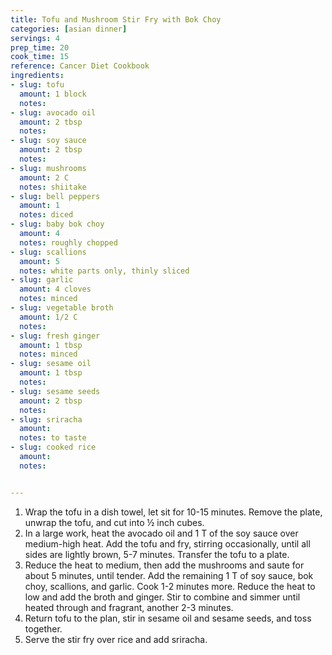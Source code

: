 ```yaml
---
title: Tofu and Mushroom Stir Fry with Bok Choy
categories: [asian dinner]
servings: 4
prep_time: 20
cook_time: 15
reference: Cancer Diet Cookbook
ingredients:
- slug: tofu
  amount: 1 block
  notes:
- slug: avocado oil
  amount: 2 tbsp
  notes:
- slug: soy sauce
  amount: 2 tbsp
  notes:
- slug: mushrooms
  amount: 2 C
  notes: shiitake
- slug: bell peppers
  amount: 1
  notes: diced
- slug: baby bok choy
  amount: 4
  notes: roughly chopped
- slug: scallions
  amount: 5
  notes: white parts only, thinly sliced
- slug: garlic
  amount: 4 cloves
  notes: minced
- slug: vegetable broth
  amount: 1/2 C
  notes:
- slug: fresh ginger
  amount: 1 tbsp
  notes: minced
- slug: sesame oil
  amount: 1 tbsp
  notes:
- slug: sesame seeds
  amount: 2 tbsp
  notes:
- slug: sriracha
  amount:
  notes: to taste
- slug: cooked rice
  amount:
  notes:


---
```


1. Wrap the tofu in a dish towel, let sit for 10-15 minutes. Remove the plate, unwrap the tofu, and cut into ½ inch cubes.
2. In a large work, heat the avocado oil and 1 T of the soy sauce over medium-high heat. Add the tofu and fry, stirring occasionally, until all sides are lightly brown, 5-7 minutes. Transfer the tofu to a plate.
3. Reduce the heat to medium, then add the mushrooms and saute for about 5 minutes, until tender. Add the remaining 1 T of soy sauce, bok choy, scallions, and garlic. Cook 1-2 minutes more. Reduce the heat to low and add the broth and ginger. Stir to combine and simmer until heated through and fragrant, another 2-3 minutes.
4. Return tofu to the plan, stir in sesame oil and sesame seeds, and toss together.
5. Serve the stir fry over rice and add sriracha.
